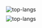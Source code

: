 <p align="center" width="100%">

<p align="center">
<img src="http://github-readme-streak-stats.herokuapp.com?user=kshaibani&theme=github-dark&hide_border=true" alt="top-langs" style="vertical-align:top; margin:4px">
  <br>
<img src="https://github-readme-stats.vercel.app/api/wakatime?username=Khaled24&theme=transparent&hide_border=true" alt="top-langs" style="vertical-align:top; margin:4px">
</p>



</p>
